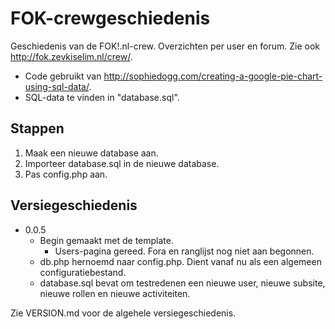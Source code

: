 FOK-crewgeschiedenis
====================

Geschiedenis van de FOK!.nl-crew. Overzichten per user en forum. Zie ook http://fok.zevkiselim.nl/crew/.

- Code gebruikt van http://sophiedogg.com/creating-a-google-pie-chart-using-sql-data/.
- SQL-data te vinden in "database.sql".


Stappen
-------
1. Maak een nieuwe database aan.
2. Importeer database.sql in de nieuwe database.
3. Pas config.php aan.


Versiegeschiedenis
------------------
- 0.0.5
  - Begin gemaakt met de template. 
    - Users-pagina gereed. Fora en ranglijst nog niet aan begonnen.
  - db.php hernoemd naar config.php. Dient vanaf nu als een algemeen configuratiebestand.
  - database.sql bevat om testredenen een nieuwe user, nieuwe subsite, nieuwe rollen en nieuwe activiteiten.

Zie VERSION.md voor de algehele versiegeschiedenis.